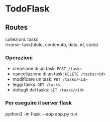 # TodoFlask

## Routes

collezioni: tasks <br>
risorse: task(titolo, contenuto, data, id, stato)


### Operazioni

- creazione di un task: `POST /tasks`
- cancellazione di un task: `DELETE /tasks/<id>`
- modificare un task: `PUT /tasks/<id>`
- leggi tasks: `GET /tasks`
- dettagli del tasks: `GET /tasks/<id>`

### Per eseguire il server flask 
python3 -m flask --app app.py run
